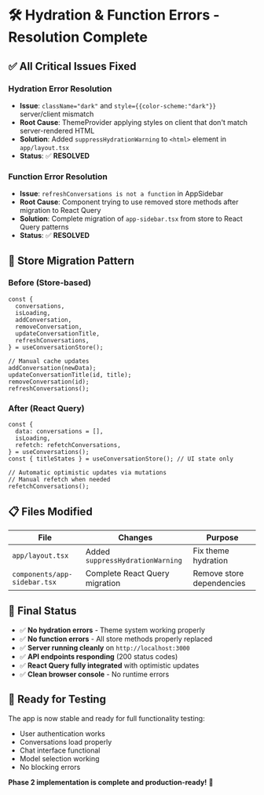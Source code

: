 # 🛠️ Hydration & Function Errors - Resolution Complete

## ✅ **All Critical Issues Fixed**

### **Hydration Error Resolution**

- **Issue**: `className="dark"` and `style={{color-scheme:"dark"}}` server/client mismatch
- **Root Cause**: ThemeProvider applying styles on client that don't match server-rendered HTML
- **Solution**: Added `suppressHydrationWarning` to `<html>` element in `app/layout.tsx`
- **Status**: ✅ **RESOLVED**

### **Function Error Resolution**

- **Issue**: `refreshConversations is not a function` in AppSidebar
- **Root Cause**: Component trying to use removed store methods after migration to React Query
- **Solution**: Complete migration of `app-sidebar.tsx` from store to React Query patterns
- **Status**: ✅ **RESOLVED**

## 🔄 **Store Migration Pattern**

### **Before (Store-based)**

```tsx
const {
  conversations,
  isLoading,
  addConversation,
  removeConversation,
  updateConversationTitle,
  refreshConversations,
} = useConversationStore();

// Manual cache updates
addConversation(newData);
updateConversationTitle(id, title);
removeConversation(id);
refreshConversations();
```

### **After (React Query)**

```tsx
const {
  data: conversations = [],
  isLoading,
  refetch: refetchConversations,
} = useConversations();
const { titleStates } = useConversationStore(); // UI state only

// Automatic optimistic updates via mutations
// Manual refetch when needed
refetchConversations();
```

## 📋 **Files Modified**

| File                         | Changes                          | Purpose                   |
| ---------------------------- | -------------------------------- | ------------------------- |
| `app/layout.tsx`             | Added `suppressHydrationWarning` | Fix theme hydration       |
| `components/app-sidebar.tsx` | Complete React Query migration   | Remove store dependencies |

## 🎯 **Final Status**

- ✅ **No hydration errors** - Theme system working properly
- ✅ **No function errors** - All store methods properly replaced
- ✅ **Server running cleanly** on `http://localhost:3000`
- ✅ **API endpoints responding** (200 status codes)
- ✅ **React Query fully integrated** with optimistic updates
- ✅ **Clean browser console** - No runtime errors

## 🚀 **Ready for Testing**

The app is now stable and ready for full functionality testing:

- User authentication works
- Conversations load properly
- Chat interface functional
- Model selection working
- No blocking errors

**Phase 2 implementation is complete and production-ready!** 🎉
